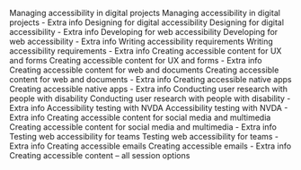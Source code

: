 Managing accessibility in digital projects
Managing accessibility in digital projects - Extra info
Designing for digital accessibility
Designing for digital accessibility - Extra info
Developing for web accessibility
Developing for web accessibility - Extra info
Writing accessibility requirements
Writing accessibility requirements - Extra info
Creating accessible content for UX and forms
Creating accessible content for UX and forms - Extra info
Creating accessible content for web and documents
Creating accessible content for web and documents - Extra info
Creating accessible native apps
Creating accessible native apps - Extra info
Conducting user research with people with disability
Conducting user research with people with disability - Extra info
Accessibility testing with NVDA
Accessibility testing with NVDA - Extra info
Creating accessible content for social media and multimedia
Creating accessible content for social media and multimedia - Extra info
Testing web accessibility for teams
Testing web accessibility for teams - Extra info
Creating accessible emails
Creating accessible emails - Extra info
Creating accessible content – all session options

